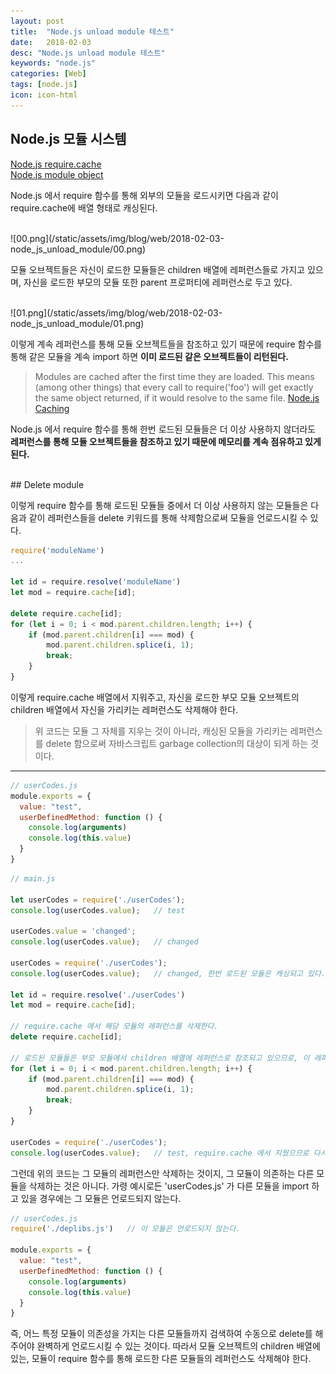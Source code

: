 ```yaml
---
layout: post
title:  "Node.js unload module 테스트"
date:   2018-02-03
desc: "Node.js unload module 테스트"
keywords: "node.js"
categories: [Web]
tags: [node.js]
icon: icon-html
---
```


## Node.js 모듈 시스템

[Node.js require.cache](https://nodejs.org/api/modules.html#modules_require_cache)<br>
[Node.js module object](https://nodejs.org/api/modules.html#modules_the_module_object)

Node.js 에서 require 함수를 통해 외부의 모듈을 로드시키면 다음과 같이 require.cache에 배열 형태로 캐싱된다.

<br>
![00.png](/static/assets/img/blog/web/2018-02-03-node_js_unload_module/00.png)

모듈 오브젝트들은 자신이 로드한 모듈들은 children 배열에 레퍼런스들로 가지고 있으며, 자신을 로드한 부모의 모듈 또한 parent 프로퍼티에 레퍼런스로 두고 있다.

<br>
![01.png](/static/assets/img/blog/web/2018-02-03-node_js_unload_module/01.png)

이렇게 계속 레퍼런스를 통해 모듈 오브젝트들을 참조하고 있기 때문에 require 함수를 통해 같은 모듈을 계속 import 하면 **이미 로드된 같은 오브젝트들이 리턴된다.**

> Modules are cached after the first time they are loaded. This means (among other things) that every call to require('foo') will get exactly the same object returned, if it would resolve to the same file. [Node.js Caching](https://nodejs.org/api/modules.html#modules_caching)


Node.js 에서 require 함수를 통해 한번 로드된 모듈들은 더 이상 사용하지 않더라도 **레퍼런스를 통해 모듈 오브젝트들을 참조하고 있기 때문에 메모리를 계속 점유하고 있게 된다.**

<br>
## Delete module

이렇게 require 함수를 통해 로드된 모듈들 중에서 더 이상 사용하지 않는 모듈들은 다음과 같이 레퍼런스들을 delete 키워드를 통해 삭제함으로써 모듈을 언로드시킬 수 있다.

```javascript
require('moduleName')
...

let id = require.resolve('moduleName')
let mod = require.cache[id];

delete require.cache[id];
for (let i = 0; i < mod.parent.children.length; i++) {
    if (mod.parent.children[i] === mod) {
        mod.parent.children.splice(i, 1);
        break;
    }
}
```

이렇게 require.cache 배열에서 지워주고, 자신을 로드한 부모 모듈 오브젝트의 children 배열에서 자신을 가리키는 레퍼런스도 삭제해야 한다.

> 위 코드는 모듈 그 자체를 지우는 것이 아니라, 캐싱된 모듈을 가리키는 레퍼런스를 delete 함으로써 자바스크립트 garbage collection의 대상이 되게 하는 것이다. 

---

```javascript
// userCodes.js
module.exports = {
  value: "test",
  userDefinedMethod: function () {
    console.log(arguments)
    console.log(this.value)
  }
}
```

```javascript
// main.js

let userCodes = require('./userCodes');
console.log(userCodes.value);   // test

userCodes.value = 'changed';
console.log(userCodes.value);   // changed

userCodes = require('./userCodes');
console.log(userCodes.value);   // changed, 한번 로드된 모듈은 캐싱되고 있다.

let id = require.resolve('./userCodes')
let mod = require.cache[id];

// require.cache 에서 해당 모듈의 레퍼런스를 삭제한다.
delete require.cache[id];

// 로드된 모듈들은 부모 모듈에서 children 배열에 레퍼런스로 참조되고 있으므로, 이 레퍼런스 또한 삭제해야 한다.
for (let i = 0; i < mod.parent.children.length; i++) {
    if (mod.parent.children[i] === mod) {
        mod.parent.children.splice(i, 1);
        break;
    }
}

userCodes = require('./userCodes');
console.log(userCodes.value);   // test, require.cache 에서 지웠으므로 다시 리로드된다.
```

그런데 위의 코드는 그 모듈의 레퍼런스만 삭제하는 것이지, 그 모듈이 의존하는 다른 모듈을 삭제하는 것은 아니다. 가령 예시로든 'userCodes.js' 가 다른 모듈을 import 하고 있을 경우에는 그 모듈은 언로드되지 않는다.

```javascript
// userCodes.js
require('./deplibs.js')   // 이 모듈은 언로드되지 않는다.

module.exports = {
  value: "test",
  userDefinedMethod: function () {
    console.log(arguments)
    console.log(this.value)
  }
}
```

즉, 어느 특정 모듈이 의존성을 가지는 다른 모듈들까지 검색하여 수동으로 delete를 해주어야 완벽하게 언로드시킬 수 있는 것이다. 따라서 모듈 오브젝트의 children 배열에 있는, 모듈이 require 함수를 통해 로드한 다른 모듈들의 레퍼런스도 삭제해야 한다.